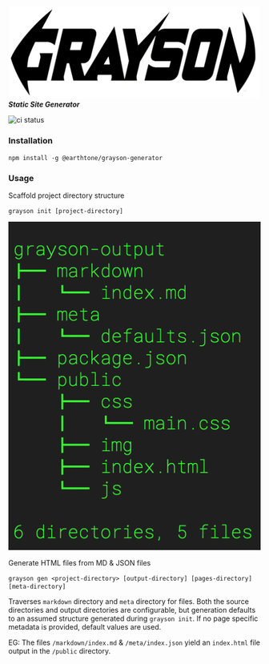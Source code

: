![Grayson Logo](assets/Grayson-Logo.png)
***Static Site Generator***

![ci status](https://travis-ci.org/earthtone/grayson-generator.svg?branch=master)

### Installation
```
npm install -g @earthtone/grayson-generator
```

### Usage

Scaffold project directory structure

```
grayson init [project-directory]

```

![sample output](assets/output.png)

Generate HTML files from MD & JSON files

```
grayson gen <project-directory> [output-directory] [pages-directory] [meta-directory]

```

Traverses `markdown` directory and `meta` directory for files. Both the source directories and output directories are configurable, but generation defaults to an assumed structure generated during `grayson init`. If no page specific metadata is provided, default values are used. 

EG: The files `/markdown/index.md` & `/meta/index.json` yield an `index.html` file output in the `/public` directory. 
